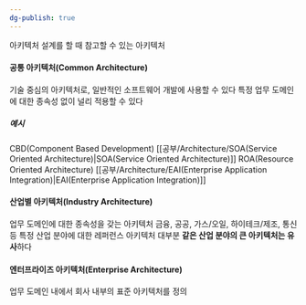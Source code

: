 ```yaml
---
dg-publish: true
---
```

아키텍처 설계를 할 때 참고할 수 있는 아키텍처

#### 공통 아키텍처(Common Architecture)
기술 중심의 아키텍처로, 일반적인 소프트웨어 개발에 사용할 수 있다
특정 업무 도메인에 대한 종속성 없이 널리 적용할 수 있다

##### 예시
CBD(Component Based Development)
[[공부/Architecture/SOA(Service Oriented Architecture)\|SOA(Service Oriented Architecture)]]
ROA(Resource Oriented Architecture)
[[공부/Architecture/EAI(Enterprise Application Integration)\|EAI(Enterprise Application Integration)]]


#### 산업별 아키텍처(Industry Architecture)
업무 도메인에 대한 종속성을 갖는 아키텍처
금융, 공공, 가스/오일, 하이테크/제조, 통신 등 특정 산업 분야에 대한 레퍼런스 아키텍처
대부분 **같은 산업 분야의 큰 아키텍처는 유사**하다


#### 엔터프라이즈 아키텍처(Enterprise Architecture)
업무 도메인 내에서 회사 내부의 표준 아키텍처를 정의